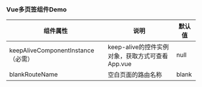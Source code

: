 ### Vue多页签组件Demo

| 组件属性                           | 说明                                            | 默认值 |
| ---------------------------------- | ----------------------------------------------- | ------ |
| keepAliveComponentInstance（必需） | keep-alive的控件实例对象，获取方式可查看App.vue | null   |
| blankRouteName                     | 空白页面的路由名称                              | blank  |

